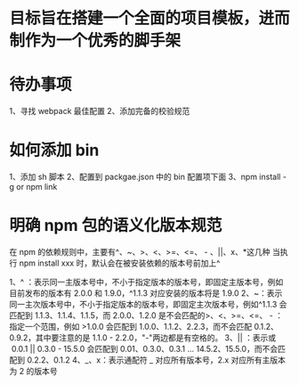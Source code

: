 # 目标旨在搭建一个全面的项目模板，进而制作为一个优秀的脚手架

# 待办事项

1、寻找 webpack 最佳配置
2、添加完备的校验规范

# 如何添加 bin

1、添加 sh 脚本
2、配置到 packgae.json 中的 bin 配置项下面
3、npm install -g or npm link

# 明确 npm 包的语义化版本规范

在 npm 的依赖规则中，主要有^、~、>、<、>=、<=、 - 、||、x、\*这几种
当执行 npm install xxx 时，默认会在被安装依赖的版本号前加上^

1、^ ：表示同一主版本号中，不小于指定版本的版本号，即固定主版本号，例如目前发布的版本有 2.0.0 和 1.9.0，^1.1.3 对应安装的版本将是 1.9.0
2、~：表示同一主次版本号中，不小于指定版本的版本号，即固定主次版本号，例如^1.1.3 会匹配到 1.1.3、1.1.4、1.1.5，而 2.0.0、1.2.0 是不会匹配的>、<、>=、<=、 - ：指定一个范围，例如 >1.0.0 会匹配到 1.0.0、1.1.2、2.2.3，而不会匹配 0.1.2、0.9.2，其中要注意的是 1.1.0 - 2.2.0，"-"两边都是有空格的。
3、|| ：表示或  0.0.1 || 0.3.0 - 15.5.0 会匹配到 0.01、0.3.0、0.3.1 ... 14.5.2、15.5.0，而不会匹配到 0.2.2、0.1.2
4、_、x：表示通配符 _ 对应所有版本号，2.x 对应所有主版本为 2 的版本号
